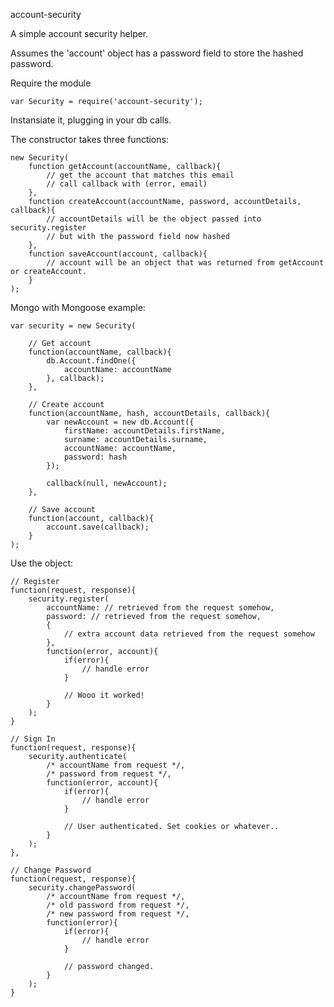 account-security

A simple account security helper.

Assumes the 'account' object has a password field to store the hashed password.

Require the module

    var Security = require('account-security');

Instansiate it, plugging in your db calls.

The constructor takes three functions:

    new Security(
        function getAccount(accountName, callback){
            // get the account that matches this email
            // call callback with (error, email)
        },
        function createAccount(accountName, password, accountDetails, callback){
            // accountDetails will be the object passed into security.register
            // but with the password field now hashed
        },
        function saveAccount(account, callback){
            // account will be an object that was returned from getAccount or createAccount.
        }
    );

Mongo with Mongoose example:

    var security = new Security(

        // Get account
        function(accountName, callback){
            db.Account.findOne({
                accountName: accountName
            }, callback);
        },

        // Create account
        function(accountName, hash, accountDetails, callback){
            var newAccount = new db.Account({
                firstName: accountDetails.firstName,
                surname: accountDetails.surname,
                accountName: accountName,
                password: hash
            });

            callback(null, newAccount);
        },

        // Save account
        function(account, callback){
            account.save(callback);
        }
    );

Use the object:

    // Register
    function(request, response){
        security.register(
            accountName: // retrieved from the request somehow,
            password: // retrieved from the request somehow,
            {
                // extra account data retrieved from the request somehow
            },
            function(error, account){
                if(error){
                    // handle error
                }

                // Wooo it worked!
            }
        );
    }

    // Sign In
    function(request, response){
        security.authenticate(
            /* accountName from request */,
            /* password from request */,
            function(error, account){
                if(error){
                    // handle error
                }

                // User authenticated. Set cookies or whatever..
            }
        );
    },

    // Change Password
    function(request, response){
        security.changePassword(
            /* accountName from request */,
            /* old password from request */,
            /* new password from request */,
            function(error){
                if(error){
                    // handle error
                }

                // password changed.
            }
        );
    }